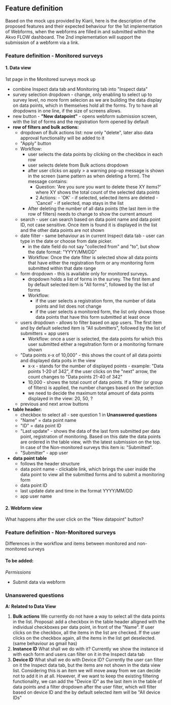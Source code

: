 ## Feature definition

Based on the mock ups provided by Kiarii, here is the description of the proposed features and their expected behaviour for the 1st implementation of Webforms, when the webforms are filled in and submitted within the Akvo FLOW dashboard. The 2nd implementation will support the submission of a webform via a link.

### Feature definition - Monitored surveys

#### 1. Data view 
1st page in the Monitored surveys mock up
- combine Inspect data tab and Monitoring tab into "Inspect data" 
- survey selection dropdown - change, only enabling to select up to survey level, no more form selecion as we are building the data display on data points, which in themselves hold all the forms. Try to have all dropdowns in one line, if the size of screens allows.   
- new button - **"New datapoint"** - opens webform submission screen, with the list of forms and the registration form opened by default
- **row of filters and bulk actions:** 
    - dropdown of Bulk actions list: now only "delete", later also data approval functionality will be added to it
    - "Apply" button
    - Workflow: 
       - user selects the data points by clicking on the checkbox in each row
       - user selects delete from Bulk actions dropdown
       - after user clicks on apply > a warning pop-up message is shown in the screen (same pattern as when deleting a form). The message contains: 
          - Question: 'Are you sure you want to delete these XY items?' where XY shows the total count of the selected data points
          - 2 Actions: - 'OK' - if selected, selected items are deleted - 'Cancel' - if selected, map stays in the list
       - After deleting the number of all data points (the last item in the row of filters) needs to change to show the current amount 
   - search - user can search based on data point name and data point ID, not case sensitive. Once item is found it is displayed in the list and the other data points are not shown 
   - date filter - same behaviour as in current Inspect data tab - user can type in the date or choose from date picker. 
     - in the date field do not say "collected from" and "to", but show the date format: "YYYY/MM/DD"
     - Workflow: Once the date filter is selected show all data points that have either the registration form or any monitoring form submitted within that date range
   - form dropdown - this is available only for monitored surveys. 
      - dropdown holds a list of forms in the survey. The first item and by default selected item is "All forms", followed by the list of forms 
      - Workflow:
         - if the user selects a registration form, the number of data points and list does not change
         - if the user selects a monitored form, the list only shows those data points that have this form submitted at least once
   - users dropdown - allows to filter based on app users. The first item and by default selected item is "All submitters", followed by the list of submitters = app users  
      - Workflow: once a user is selected, the data points for which this user submitted either a regsitration form or a monitoring formare shown
   - "Data points x-x of 10,000" - this shows the count of all data points and displayed data poits in the view 
      - x-x - stands for the number of displayed points - example: "Data points 1-20 of 342", if the user clicks on the "next" arrow, the count changes to "Data points 21-40 of 342"
      - 10,000 - shows the total count of data points. If a filter (or group of filters) is applied, the number changes based on the selection 
      - we need to decide the maximum total amount of data points displayed in the view: 20, 50, ? 
   - previous and next arrow buttons
- **table header:**
   - checkbox to select all - see question 1 in **Unanswered questions** 
   - "Name" = data point name
   - "ID" = data point ID
   - "Last update" - shows the data of the last form submitted per data point, registration of monitoring. Based on this date the data points are ordered in the table view, with the latest submission on the top. In case of the Non-monitored surveys this item is: "Submitted".
   - "Submitter" - app user
- **data point table** 
   - follows the header structure
   - data point name - clickable link, which brings the user inside the data point to view all the submitted forms and to submit a monitoring form
   - data point ID
   - last update date and time in the format YYYY/MM/DD
   - app user name

#### 2. Webform view 
What happens after the user click on the "New datapoint" button? 

### Feature definition - Non-Monitored surveys
Differences in the workflow and items between monitored and non-monitored surveys

#### To be added:

*Permissions*
- Submit data via webform

### Unanswered questions
**A: Related to Data View**

1. **Bulk actions** We currently do not have a way to select all the data points in the list. Proposal: add a checkbox in the table header alligned with the individual checkboxes per data point, in front of the "Name". If user clicks on the checkbox, all the items in the list are checked. If the user clicks on the checkbox again, all the items in the list get deselected. (same behaviour as gmail has) 
2. **Instance ID** What shall we do with it? Currently we show the instance id with each form and users can filter on it in the Inspect data tab
3. **Device ID** What shall we do with Device ID? Currently the user can filter on it the Inspect data tab, but the items are not shown in the data view list. Considering this is an item we will move away from we can decide not to add it in at all. However, if we want to keep the existing filtering functionality, we can add the "Device ID" as the last item in the table of data points and a filter dropdown after the user filter, which will filter based on device ID and the by default selected item will be "All device IDs" 
